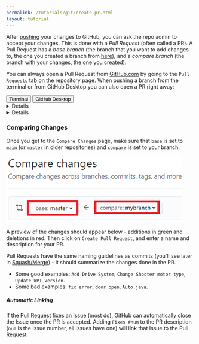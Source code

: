 ```yaml
---
permalink: /tutorials/git/create-pr.html
layout: tutorial
---
```

After [pushing](./push.html) your changes to GitHub, you can ask the repo admin to accept your changes. 
This is done with a _Pull Request_ (often called a PR).
A Pull Request has a _base branch_ (the branch that you want to add changes to, the one you created 
a branch from [here](./create-branch.md)), and a _compare branch_ (the branch with your changes, the one you created).


You can always open a Pull Request from [GitHub.com](https://github.com) by going to the `Pull Requests` tab on the repository page.
When pushing a branch from the terminal or from GitHub Desktop you can also open a PR right away:
<div class="tab">
  <button class="tablinks" onclick="switchTo(event, 'cmd-pr')">Terminal</button>
  <button class="tablinks" onclick="switchTo(event, 'ghd-pr')">GitHub Desktop</button>
</div>
<details id="cmd-pr">

In the terminal, a similar message will be printed (the line starting with `>` is the push command).
```ps
> git push --set-upstream origin mybranch

Total 0 (delta 0), reused 0 (delta 0), pack-reused 0
remote:
remote: Create a pull request for 'mybranch' on GitHub by visiting:
remote:      https://github.com/ExcaliburFRC/FRC-Curriculum/pull/new/mybranch
remote:
To https://github.com/ExcaliburFRC/FRC-Curriculum.git
 * [new branch]      mybranch -> mybranch
Branch 'mybranch' set up to track remote branch 'mybranch' from 'origin'.
```
As explained by the message, the first link will open [GitHub](https://github.com) with options to create a Pull Request.

</details>
<details id="ghd-pr">

![](img/ghd-pr.png)
Clicking on `Create Pull Request` will open [GitHub](https://github.com) with options to create a Pull Request.

</details>

### Comparing Changes
Once you get to the `Compare Changes` page, make sure that `base` is set to `main` (or `master` in older repositories) and `compare` is set to your branch.

![](img/create-pr.png)

A preview of the changes should appear below - additions in green and deletions in red. 
Then click on `Create Pull Request`, and enter a name and description for your PR.

Pull Requests have the same naming guidelines as commits (you'll see later in [Squash/Merge](./squash-merge.html)) - it should summarize the changes done in the PR.
- Some good examples: `Add Drive System`, `Change Shooter motor type`, `Update WPI Version`.
- Some bad examples: `fix error`, `door open`, `Auto.java`.

##### Automatic Linking
If the Pull Request fixes an Issue (most do), GitHub can automatically close the Issue once the PR is accepted.
Adding `Fixes #num` to the PR description (`num` is the Issue number, all Issues have one) will link that Issue to the Pull Request.
